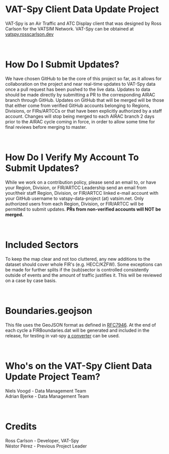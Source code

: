 # VAT-Spy Client Data Update Project

VAT-Spy is an Air Traffic and ATC Display client that was designed by Ross Carlson for the VATSIM Network. VAT-Spy can be obtained at [vatspy.rosscarlson.dev](https://vatspy.rosscarlson.dev/)

<br>

# How Do I Submit Updates?

We have chosen GitHub to be the core of this project so far, as it allows for collaboration on the project and near real-time updates to VAT-Spy data once a pull request has been pushed to the live data. Updates to data should be made directly by submitting a PR to the corresponding AIRAC branch through GitHub. Updates on GitHub that will be merged will be those that either come from verified GitHub accounts belonging to Regions, Divisions, or FIRs/ARTCCs or that have been explicitly authorized by a staff account. Changes will stop being merged to each AIRAC branch 2 days prior to the AIRAC cycle coming in force, in order to allow some time for final reviews before merging to master.

<br>

# How Do I Verify My Account To Submit Updates?

While we work on a contribution policy, please send an email to, or have your Region, Division, or FIR/ARTCC Leadership send an email from your/their staff Region, Division, or FIR/ARTCC linked e-mail account with your GitHub username to vatspy-data-project (at) vatsim.net. Only authorized users from each Region, Division, or FIR/ARTCC will be permitted to submit updates. **PRs from non-verified accounts will NOT be merged.**

<br>

# Included Sectors

To keep the map clear and not too cluttered, any new additions to the dataset should cover whole FIR's (e.g. HECC/KZFW). Some exceptions can be made for further splits if the (sub)sector is controlled consistently outside of events and the amount of traffic justifies it. This will be reviewed on a case by case basis. 

<br>

# Boundaries.geojson

This file uses the GeoJSON format as defined in [RFC7946](https://datatracker.ietf.org/doc/html/rfc7946). At the end of each cycle a FIRBoundaries.dat will be generated and included in the release, for testing in vat-spy [a converter](https://github.com/NelisV/vatspy-geojson/releases/latest) can be used. 

<br>

# Who's on the VAT-Spy Client Data Update Project Team?

Niels Voogd - Data Management Team<br />
Adrian Bjerke - Data Management Team<br />

<br>

# Credits

Ross Carlson - Developer, VAT-Spy<br />
Néstor Pérez - Previous Project Leader<br />
